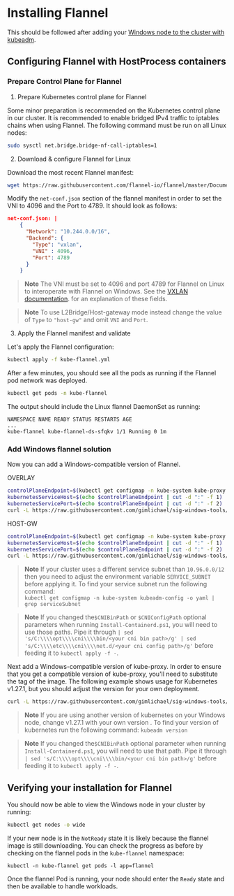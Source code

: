 # Installing Flannel

This should be followed after adding your [Windows node to the cluster with kubeadm](guide-for-adding-windows-node.md#adding-windows-nodes).

## Configuring Flannel with HostProcess containers

### Prepare Control Plane for Flannel

1. Prepare Kubernetes control plane for Flannel

Some minor preparation is recommended on the Kubernetes control plane in our cluster. It is recommended to enable bridged IPv4 traffic to iptables chains when using Flannel. The following command must be run on all Linux nodes:

```bash
sudo sysctl net.bridge.bridge-nf-call-iptables=1
```

2. Download & configure Flannel for Linux

Download the most recent Flannel manifest:

```bash
wget https://raw.githubusercontent.com/flannel-io/flannel/master/Documentation/kube-flannel.yml
```

Modify the `net-conf.json` section of the flannel manifest in order to set the VNI to 4096 and the Port to 4789. It should look as follows:

```json
net-conf.json: |
    {
      "Network": "10.244.0.0/16",
      "Backend": {
        "Type": "vxlan",
        "VNI" : 4096,
        "Port": 4789
      }
    }
```

> **Note** The VNI must be set to 4096 and port 4789 for Flannel on Linux to interoperate with Flannel on Windows. See the [VXLAN documentation](https://github.com/flannel-io/flannel/blob/master/Documentation/backends.md#vxlan). for an explanation of these fields.

> **Note** To use L2Bridge/Host-gateway mode instead change the value of `Type` to `"host-gw"` and omit `VNI` and `Port`.

3. Apply the Flannel manifest and validate

Let's apply the Flannel configuration:

```bash
kubectl apply -f kube-flannel.yml
```

After a few minutes, you should see all the pods as running if the Flannel pod network was deployed.

```bash
kubectl get pods -n kube-flannel
```

The output should include the Linux flannel DaemonSet as running:

```
NAMESPACE NAME READY STATUS RESTARTS AGE
...
kube-flannel kube-flannel-ds-sfqkv 1/1 Running 0 1m
```

### Add Windows flannel solution

Now you can add a Windows-compatible version of Flannel.

OVERLAY

```bash
controlPlaneEndpoint=$(kubectl get configmap -n kube-system kube-proxy -o jsonpath="{.data['kubeconfig\.conf']}" | grep server: | sed 's/.*\:\/\///g')
kubernetesServiceHost=$(echo $controlPlaneEndpoint | cut -d ":" -f 1)
kubernetesServicePort=$(echo $controlPlaneEndpoint | cut -d ":" -f 2)
curl -L https://raw.githubusercontent.com/gimlichael/sig-windows-tools/refs/heads/master/hostprocess/flannel/flanneld/flannel-overlay.yml | sed 's/FLANNEL_VERSION/v0.26.7/g' | sed "s/KUBERNETES_SERVICE_HOST_VALUE/$kubernetesServiceHost/g" | sed "s/KUBERNETES_SERVICE_PORT_VALUE/$kubernetesServicePort/g" | kubectl apply -f -
```

HOST-GW

```bash
controlPlaneEndpoint=$(kubectl get configmap -n kube-system kube-proxy -o jsonpath="{.data['kubeconfig\.conf']}" | grep server: | sed 's/.*\:\/\///g')
kubernetesServiceHost=$(echo $controlPlaneEndpoint | cut -d ":" -f 1)
kubernetesServicePort=$(echo $controlPlaneEndpoint | cut -d ":" -f 2)
curl -L https://raw.githubusercontent.com/gimlichael/sig-windows-tools/refs/heads/master/hostprocess/flannel/flanneld/flannel-hostgw.yml | sed 's/FLANNEL_VERSION/v0.26.7/g' | sed "s/KUBERNETES_SERVICE_HOST_VALUE/$kubernetesServiceHost/g" | sed "s/KUBERNETES_SERVICE_PORT_VALUE/$kubernetesServicePort/g" | kubectl apply -f -
```


>  **Note** If your cluster uses a different service subnet than `10.96.0.0/12` then you need to adjust the environment variable `SERVICE_SUBNET` before applying it.
> To find your service subnet run the following command:  
> `kubectl get configmap -n kube-system kubeadm-config -o yaml | grep serviceSubnet`

>  **Note** If you changed the`$CNIBinPath` or `$CNIConfigPath` optional parameters when running `Install-Containerd.ps1`,
>  you will need to use those paths. Pipe it through
>  `| sed 's/C:\\\\opt\\\\cni\\\\bin/<your cni bin path>/g' | sed 's/C:\\\\etc\\\\cni\\\\net.d/<your cni config path>/g'`
>  before feeding it to `kubectl apply -f -`.

Next add a Windows-compatible version of kube-proxy. In order to ensure that you get a compatible version of kube-proxy, you'll need to substitute the tag of the image. The following example shows usage for Kubernetes v1.27.1, but you should adjust the version for your own deployment.

```bash
curl -L https://raw.githubusercontent.com/gimlichael/sig-windows-tools/refs/heads/master/hostprocess/flannel/kube-proxy/kube-proxy.yml | sed 's/KUBE_PROXY_VERSION/v1.32.4/g' | kubectl apply -f -
```

>  **Note** If you are using another version of kubernetes on your Windows node, change v1.27.1 with your own version .
> To find your version of kubernetes run the following command:
> `kubeadm version`

>  **Note** If you changed the`$CNIBinPath` optional parameter when running `Install-Containerd.ps1`, you will need to
>  use that path. Pipe it through `| sed 's/C:\\\\opt\\\\cni\\\\bin/<your cni bin path>/g'` before
>  feeding it to `kubectl apply -f -`.

## Verifying your installation for Flannel

You should now be able to view the Windows node in your cluster by running:

```bash
kubectl get nodes -o wide
```

If your new node is in the `NotReady` state it is likely because the flannel image is still downloading. You can check the progress as before by checking on the flannel pods in the `kube-flannel` namespace:

```shell
kubectl -n kube-flannel get pods -l app=flannel
```

Once the flannel Pod is running, your node should enter the `Ready` state and then be available to handle workloads.
